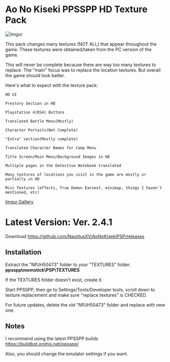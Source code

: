 # Ao No Kiseki PPSSPP HD Texture Pack
![Imgur](https://i.imgur.com/8qzQIi6.png)

This pack changes many textures (NOT ALL) that appear throughout the game. These textures were obtained/taken from the PC version of the game.

This will never be complete because there are way too many textures to replace. The "main" focus was to replace the location textures. But overall the game should look better.

Here's what to expect with the texture pack:
```
HD UI

Prestory Section in HD

Playstation 4(DS4) Buttons

Translated Battle Menu(Mostly)

Character Portaits(Not Complete)

"Extra" section(Mostly complete)

Translated Character Names for Camp Menu

Title Screen/Main Menu/Background Images in HD

Multiple pages in the Detective Notebook translated

Many textures of locations you visit in the game are mostly or partially in HD

Misc Textures (effects, True Demon Earnest, minimap, things I haven't mentioned, etc)
```
[Imgur Gallery](https://imgur.com/a/hNzzp)

# Latest Version: Ver. 2.4.1
Download https://github.com/NautilusXV/AoNoKisekiPSP/releases


## Installation
Extract the "NPJH50473" folder to your "TEXTURES" folder. **ppsspp\memstick\PSP\TEXTURES**

If the TEXTURES folder doesn't exist, create it.

Start PPSSPP, then go to Settings/Tools/Developer tools, scroll down to texture replacement and make sure "replace textures" is CHECKED.

For future updates, delete the old "NPJH50473" folder and replace with new one.


## Notes
I recommend using the latest PPSSPP builds https://buildbot.orphis.net/ppsspp/

Also, you should change the emulator settings if you want.
